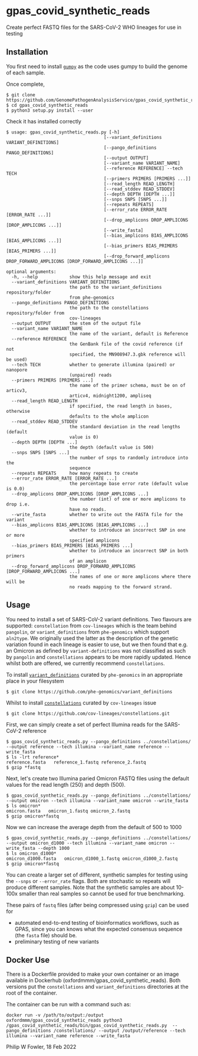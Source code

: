 # gpas_covid_synthetic_reads
Create perfect FASTQ files for the SARS-CoV-2 WHO lineages for use in testing

## Installation

You first need to install [`gumpy`](https://github.com/oxfordmmm/gumpy) as the code uses gumpy to build the genome of each sample.

Once complete, 

```
$ git clone https://github.com/GenomePathogenAnalysisService/gpas_covid_synthetic_reads.git
$ cd gpas_covid_synthetic_reads
$ python3 setup.py install --user
```

Check it has installed correctly

```
$ usage: gpas_covid_synthetic_reads.py [-h]
                                     [--variant_definitions VARIANT_DEFINITIONS]
                                     [--pango_definitions PANGO_DEFINITIONS]
                                     [--output OUTPUT]
                                     [--variant_name VARIANT_NAME]
                                     [--reference REFERENCE] --tech TECH
                                     [--primers PRIMERS [PRIMERS ...]]
                                     [--read_length READ_LENGTH]
                                     [--read_stddev READ_STDDEV]
                                     [--depth DEPTH [DEPTH ...]]
                                     [--snps SNPS [SNPS ...]]
                                     [--repeats REPEATS]
                                     [--error_rate ERROR_RATE [ERROR_RATE ...]]
                                     [--drop_amplicons DROP_AMPLICONS [DROP_AMPLICONS ...]]
                                     [--write_fasta]
                                     [--bias_amplicons BIAS_AMPLICONS [BIAS_AMPLICONS ...]]
                                     [--bias_primers BIAS_PRIMERS [BIAS_PRIMERS ...]]
                                     [--drop_forward_amplicons DROP_FORWARD_AMPLICONS [DROP_FORWARD_AMPLICONS ...]]

optional arguments:
  -h, --help            show this help message and exit
  --variant_definitions VARIANT_DEFINITIONS
                        the path to the variant_definitions repository/folder
                        from phe-genomics
  --pango_definitions PANGO_DEFINITIONS
                        the path to the constellations repository/folder from
                        cov-lineages
  --output OUTPUT       the stem of the output file
  --variant_name VARIANT_NAME
                        the name of the variant, default is Reference
  --reference REFERENCE
                        the GenBank file of the covid reference (if not
                        specified, the MN908947.3.gbk reference will be used)
  --tech TECH           whether to generate illumina (paired) or nanopore
                        (unpaired) reads
  --primers PRIMERS [PRIMERS ...]
                        the name of the primer schema, must be on of articv3,
                        articv4, midnight1200, ampliseq
  --read_length READ_LENGTH
                        if specified, the read length in bases, otherwise
                        defaults to the whole amplicon
  --read_stddev READ_STDDEV
                        the standard deviation in the read lengths (default
                        value is 0)
  --depth DEPTH [DEPTH ...]
                        the depth (default value is 500)
  --snps SNPS [SNPS ...]
                        the number of snps to randomly introduce into the
                        sequence
  --repeats REPEATS     how many repeats to create
  --error_rate ERROR_RATE [ERROR_RATE ...]
                        the percentage base error rate (default value is 0.0)
  --drop_amplicons DROP_AMPLICONS [DROP_AMPLICONS ...]
                        the number (int) of one or more amplicons to drop i.e.
                        have no reads.
  --write_fasta         whether to write out the FASTA file for the variant
  --bias_amplicons BIAS_AMPLICONS [BIAS_AMPLICONS ...]
                        whether to introduce an incorrect SNP in one or more
                        specified amplicons
  --bias_primers BIAS_PRIMERS [BIAS_PRIMERS ...]
                        whether to introduce an incorrect SNP in both primers
                        of an amplicon
  --drop_forward_amplicons DROP_FORWARD_AMPLICONS [DROP_FORWARD_AMPLICONS ...]
                        the names of one or more amplicons where there will be
                        no reads mapping to the forward strand.
```

## Usage

You need to install a set of SARS-CoV-2 variant definitions. Two flavours are supported: `constellation` from `cov-lineages` which is the team behind `pangolin`, or `variant_definitions` from `phe-genomics` which support `aln2type`. We originally used the latter as the description of the genetic variation found in each lineage is easier to use, but we then found that e.g. an Omicron as defined by `variant-definitions` was not classified as such by `pangolin` and `constellations` appears to be more rapidly updated. Hence whilst both are offered, we currently recommend `constellations`.

To install [`variant_definitions`](https://github.com/phe-genomics/variant_definitions) curated by `phe-genomics` in an appropriate place in your filesystem

```
$ git clone https://github.com/phe-genomics/variant_definitions
```
Whilst to install [`constellations`](https://github.com/cov-lineages/constellations) curated by `cov-lineages` issue

```
$ git clone https://github.com/cov-lineages/constellations.git
```

First, we can simply create a set of perfect Illumina reads for the SARS-CoV-2 reference

```
$ gpas_covid_synthetic_reads.py --pango_definitions ../constellations/ --output reference --tech illumina --variant_name reference --write_fasta
$ ls -lrt reference*
reference.fasta   reference_1.fastq reference_2.fastq
$ gzip *fastq
```

Next, let's create two Illumina paried Omicron FASTQ files using the default values for the read length (250) and depth (500).

```
$ gpas_covid_synthetic_reads.py --pango_definitions ../constellations/ --output omicron --tech illumina --variant_name omicron --write_fasta
$ ls omicron*
omicron.fasta   omicron_1.fastq omicron_2.fastq
$ gzip omicron*fastq
```

Now we can increase the average depth from the default of 500 to 1000

```
$ gpas_covid_synthetic_reads.py --pango_definitions ../constellations/ --output omicron_d1000 --tech illumina --variant_name omicron --write_fasta --depth 1000
$ ls omicron_d1000*
omicron_d1000.fasta   omicron_d1000_1.fastq omicron_d1000_2.fastq
$ gzip omicron*fastq
```

You can create a larger set of different, synthetic samples for testing using the `--snps` or `--error_rate` flags. Both are stochastic so repeats will produce different samples. Note that the synthetic samples are about 10-100x smaller than real samples so cannot be used for true benchmarking.

These pairs of `fastq` files (after being compressed using `gzip`) can be used for 
* automated end-to-end testing of bioinformatics workflows, such as GPAS, since you can knows what the expected consensus sequence (the `fasta` file) should be.
* preliminary testing of new variants 

## Docker Use

There is a Dockerfile provided to make your own container or an image available in Dockerhub (oxfordmmm/gpas_covid_synthetic_reads). Both versions put the `constellations` and `variant_definitions` directories at the root of the container.

The container can be run with a command such as:

```
docker run -v /path/to/output:/output oxfordmmm/gpas_covid_synthetic_reads python3 /gpas_covid_synthetic_reads/bin/gpas_covid_synthetic_reads.py  --pango_definitions /constellations/ --output /output/reference --tech illumina --variant_name reference --write_fasta 
```

Philip W Fowler, 18 Feb 2022

